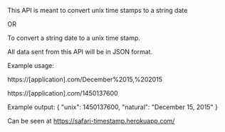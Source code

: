 This API is meant to convert unix time stamps to a string date

OR

To convert a string date to a unix time stamp.

All data sent from this API will be in JSON format.


Example usage:

https://[application].com/December%2015,%202015

https://[application].com/1450137600

Example output:
{ "unix": 1450137600, "natural": "December 15, 2015" }


Can be seen at https://safari-timestamp.herokuapp.com/

